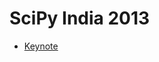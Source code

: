 SciPy India 2013
================

* [Keynote](http://certik.github.io/scipy-in-13/keynote/Certik%20Keynote.slides.html)
